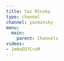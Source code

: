 ```yaml
---
title: Yaz Minsky
type: channel
channel: yazminsky
menu:
  main:
    parent: Channels
videos:
- 1m0aEO7CrxM
---
```


